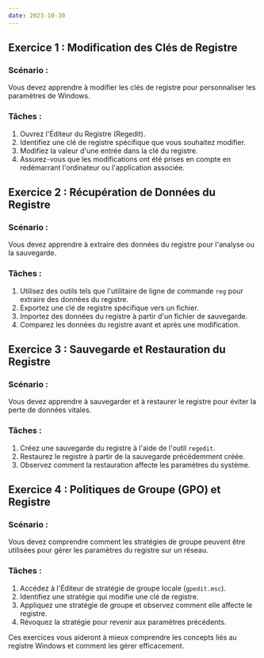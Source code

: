 ```yaml
---
date: 2023-10-30
---
```


## Exercice 1 : Modification des Clés de Registre

### Scénario :
Vous devez apprendre à modifier les clés de registre pour personnaliser les paramètres de Windows.

### Tâches :
1. Ouvrez l'Éditeur du Registre (Regedit).
2. Identifiez une clé de registre spécifique que vous souhaitez modifier.
3. Modifiez la valeur d'une entrée dans la clé du registre.
4. Assurez-vous que les modifications ont été prises en compte en redémarrant l'ordinateur ou l'application associée.

## Exercice 2 : Récupération de Données du Registre

### Scénario :
Vous devez apprendre à extraire des données du registre pour l'analyse ou la sauvegarde.

### Tâches :
1. Utilisez des outils tels que l'utilitaire de ligne de commande `reg` pour extraire des données du registre.
2. Exportez une clé de registre spécifique vers un fichier.
3. Importez des données du registre à partir d'un fichier de sauvegarde.
4. Comparez les données du registre avant et après une modification.

## Exercice 3 : Sauvegarde et Restauration du Registre

### Scénario :
Vous devez apprendre à sauvegarder et à restaurer le registre pour éviter la perte de données vitales.

### Tâches :
1. Créez une sauvegarde du registre à l'aide de l'outil `regedit`.
2. Restaurez le registre à partir de la sauvegarde précédemment créée.
3. Observez comment la restauration affecte les paramètres du système.

## Exercice 4 : Politiques de Groupe (GPO) et Registre

### Scénario :
Vous devez comprendre comment les stratégies de groupe peuvent être utilisées pour gérer les paramètres du registre sur un réseau.

### Tâches :
1. Accédez à l'Éditeur de stratégie de groupe locale (`gpedit.msc`).
2. Identifiez une stratégie qui modifie une clé de registre.
3. Appliquez une stratégie de groupe et observez comment elle affecte le registre.
4. Révoquez la stratégie pour revenir aux paramètres précédents.

Ces exercices vous aideront à mieux comprendre les concepts liés au registre Windows et comment les gérer efficacement. 